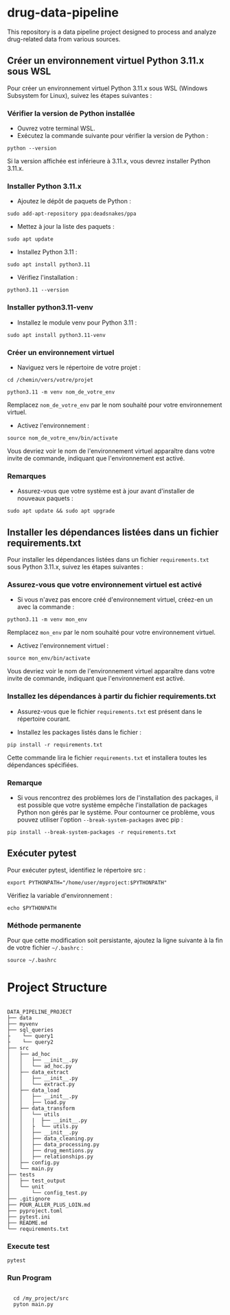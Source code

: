 # drug-data-pipeline

This repository is a data pipeline project designed to process and analyze drug-related data from various sources.

## Créer un environnement virtuel Python 3.11.x sous WSL

Pour créer un environnement virtuel Python 3.11.x sous WSL (Windows Subsystem for Linux), suivez les étapes suivantes :

### Vérifier la version de Python installée

- Ouvrez votre terminal WSL.
- Exécutez la commande suivante pour vérifier la version de Python :


<pre><code>python --version</code></pre>


Si la version affichée est inférieure à 3.11.x, vous devrez installer Python 3.11.x.

### Installer Python 3.11.x

- Ajoutez le dépôt de paquets de Python :

<pre><code>sudo add-apt-repository ppa:deadsnakes/ppa</code></pre>


- Mettez à jour la liste des paquets :

<pre><code>sudo apt update</code></pre>

- Installez Python 3.11 :

<pre><code>sudo apt install python3.11</code></pre>


- Vérifiez l'installation :

<pre><code>python3.11 --version</code></pre>


### Installer python3.11-venv

- Installez le module venv pour Python 3.11 :

<pre><code>sudo apt install python3.11-venv</code></pre>


### Créer un environnement virtuel

- Naviguez vers le répertoire de votre projet :

<pre><code>cd /chemin/vers/votre/projet</code></pre>

<pre><code>python3.11 -m venv nom_de_votre_env</code></pre>


Remplacez `nom_de_votre_env` par le nom souhaité pour votre environnement virtuel.

- Activez l'environnement :

<pre><code>source nom_de_votre_env/bin/activate</code></pre>

Vous devriez voir le nom de l'environnement virtuel apparaître dans votre invite de commande, indiquant que l'environnement est activé.

### Remarques

- Assurez-vous que votre système est à jour avant d'installer de nouveaux paquets :

<pre><code>sudo apt update && sudo apt upgrade</code></pre>


## Installer les dépendances listées dans un fichier requirements.txt

Pour installer les dépendances listées dans un fichier `requirements.txt` sous Python 3.11.x, suivez les étapes suivantes :

### Assurez-vous que votre environnement virtuel est activé

- Si vous n'avez pas encore créé d'environnement virtuel, créez-en un avec la commande :

<pre><code>python3.11 -m venv mon_env</code></pre>


Remplacez `mon_env` par le nom souhaité pour votre environnement virtuel.

- Activez l'environnement virtuel :

<pre><code>source mon_env/bin/activate</code></pre>


Vous devriez voir le nom de l'environnement virtuel apparaître dans votre invite de commande, indiquant que l'environnement est activé.

### Installez les dépendances à partir du fichier requirements.txt

- Assurez-vous que le fichier `requirements.txt` est présent dans le répertoire courant.

- Installez les packages listés dans le fichier :

<pre><code>pip install -r requirements.txt</code></pre>


Cette commande lira le fichier `requirements.txt` et installera toutes les dépendances spécifiées.

### Remarque

- Si vous rencontrez des problèmes lors de l'installation des packages, il est possible que votre système empêche l'installation de packages Python non gérés par le système. Pour contourner ce problème, vous pouvez utiliser l'option `--break-system-packages` avec pip :

<pre><code>pip install --break-system-packages -r requirements.txt</code></pre>


## Exécuter pytest

Pour exécuter pytest, identifiez le répertoire src :

<pre><code>export PYTHONPATH="/home/user/myproject:$PYTHONPATH"</code></pre>


Vérifiez la variable d'environnement :

<pre><code>echo $PYTHONPATH</code></pre>


### Méthode permanente

Pour que cette modification soit persistante, ajoutez la ligne suivante à la fin de votre fichier `~/.bashrc` :

<pre><code>source ~/.bashrc</code></pre>


# Project Structure
<pre><code>
DATA_PIPELINE_PROJECT
├── data
├── myvenv
├── sql_queries
├    └── query1
├    └── query2
├── src
│   ├── ad_hoc
│   │   ├── __init__.py
│   │   └── ad_hoc.py
│   ├── data_extract
│   │   ├── __init__.py
│   │   └── extract.py
│   ├── data_load
│   │   ├── __init__.py
│   │   ├── load.py
│   ├── data_transform
│   │   └── utils
│   │   |  ├── __init__.py
│   │   ├  └── utils.py
│   │   ├── __init__.py
│   │   ├── data_cleaning.py
│   │   ├── data_processing.py
│   │   ├── drug_mentions.py
│   │   ├── relationships.py
│   ├── config.py
│   └── main.py
├── tests
│   ├── test_output
│   └── unit
│       └── config_test.py
├── .gitignore
├── POUR_ALLER_PLUS_LOIN.md
├── pyproject.toml
├── pytest.ini
├── README.md
└── requirements.txt
</code></pre>

### Execute test

<pre><code>pytest</code></pre>

### Run Program

<pre><code>
  cd /my_project/src
  pyton main.py 
</code></pre>